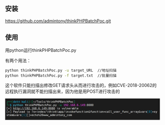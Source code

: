 ## 安装

https://github.com/admintony/thinkPHPBatchPoc.git

## 使用

用python运行thinkPHPBatchPoc.py

有两个用法：

```bash
python thinkPHPBatchPoc.py -u target_URL  //地址扫描
python thinkPHPBatchPoc.py -f target.txt  //批量扫描
```

这个软件只能扫描出修改GET请求头从而进行攻击的，例如CVE-2018-20062的远程执行漏洞就不能扫描出来，因为他是用POST进行攻击的

![image-20240331231658158](../../photo/image-20240331231658158.png)